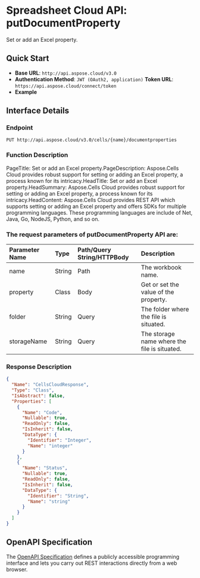 # **Spreadsheet Cloud API: putDocumentProperty**

Set or add an Excel property. 


## **Quick Start**

- **Base URL**: `http://api.aspose.cloud/v3.0`
- **Authentication Method**: `JWT (OAuth2, application)`  **Token URL**: `https://api.aspose.cloud/connect/token`
- **Example** 

## **Interface Details**

### **Endpoint** 

```
PUT http://api.aspose.cloud/v3.0/cells/{name}/documentproperties
```
### **Function Description**
PageTitle: Set or add an Excel property.PageDescription: Aspose.Cells Cloud provides robust support for setting or adding an Excel property, a process known for its intricacy.HeadTitle: Set or add an Excel property.HeadSummary: Aspose.Cells Cloud provides robust support for setting or adding an Excel property, a process known for its intricacy.HeadContent: Aspose.Cells Cloud provides REST API which supports setting or adding an Excel property and offers SDKs for multiple programming languages. These programming languages are include of Net, Java, Go, NodeJS, Python, and so on.

### The request parameters of **putDocumentProperty** API are: 

| Parameter Name | Type | Path/Query String/HTTPBody | Description | 
| :- | :- | :- |:- | 
|name|String|Path|The workbook name.|
|property|Class|Body|Get or set the value of the property.|
|folder|String|Query|The folder where the file is situated.|
|storageName|String|Query|The storage name where the file is situated.|

### **Response Description**
```json
{
  "Name": "CellsCloudResponse",
  "Type": "Class",
  "IsAbstract": false,
  "Properties": [
    {
      "Name": "Code",
      "Nullable": true,
      "ReadOnly": false,
      "IsInherit": false,
      "DataType": {
        "Identifier": "Integer",
        "Name": "integer"
      }
    },
    {
      "Name": "Status",
      "Nullable": true,
      "ReadOnly": false,
      "IsInherit": false,
      "DataType": {
        "Identifier": "String",
        "Name": "string"
      }
    }
  ]
}
```


## OpenAPI Specification

The [OpenAPI Specification](https://reference.aspose.cloud/cells/#/PropertiesController/PutDocumentProperty) defines a publicly accessible programming interface and lets you carry out REST interactions directly from a web browser.


